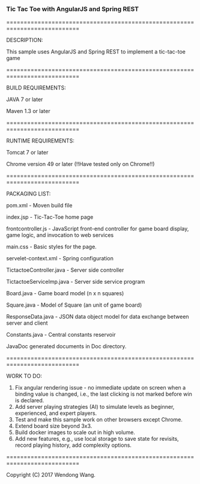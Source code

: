 ### Tic Tac Toe with AngularJS and Spring REST ###
 
===========================================================================

DESCRIPTION:
 
This sample uses AngularJS and Spring REST to implement a tic-tac-toe game

===========================================================================

BUILD REQUIREMENTS:

JAVA 7 or later 

Maven 1.3 or later
 
===========================================================================

RUNTIME REQUIREMENTS:
 
Tomcat 7 or later

Chrome version 49 or later (!!Have tested only on Chrome!!)
 
===========================================================================

PACKAGING LIST:

pom.xml - Moven build file

index.jsp - Tic-Tac-Toe home page

frontcontroller.js - JavaScript front-end controller for game board display, game logic, and invocation to web services

main.css - Basic styles for the page.

servelet-context.xml - Spring configuration

TictactoeController.java - Server side controller

TictactoeServiceImp.java - Server side service program

Board.java - Game board model (n x n squares)

Square.java - Model of Square (an unit of game board)

ResponseData.java - JSON data object model for data exchange between server and client

Constants.java - Central constants reservoir

JavaDoc generated documents in Doc directory.

===========================================================================

WORK TO DO:
 
1. Fix angular rendering issue - no immediate update on screen when a binding value is changed, i.e., the last clicking is not marked before win is declared.
2. Add server playing strategies (AI) to simulate levels as beginner, experienced, and expert players.
3. Test and make this sample work on other browsers except Chrome.
4. Extend board size beyond 3x3.
5. Build docker images to scale out in high volume.
6. Add new features, e.g., use local storage to save state for revisits, record playing history, add complexity options. 
 
===========================================================================

Copyright (C) 2017 Wendong Wang.
